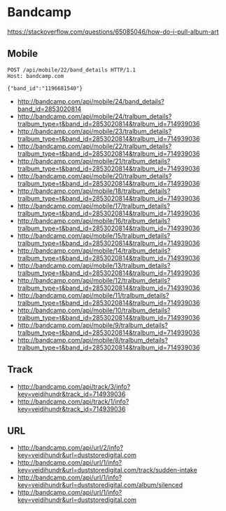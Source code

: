 # Bandcamp

https://stackoverflow.com/questions/65085046/how-do-i-pull-album-art

## Mobile

~~~
POST /api/mobile/22/band_details HTTP/1.1
Host: bandcamp.com

{"band_id":"1196681540"}
~~~

- <http://bandcamp.com/api/mobile/24/band_details?band_id=2853020814>
- <http://bandcamp.com/api/mobile/24/tralbum_details?tralbum_type=t&band_id=2853020814&tralbum_id=714939036>
- <http://bandcamp.com/api/mobile/23/tralbum_details?tralbum_type=t&band_id=2853020814&tralbum_id=714939036>
- <http://bandcamp.com/api/mobile/22/tralbum_details?tralbum_type=t&band_id=2853020814&tralbum_id=714939036>
- <http://bandcamp.com/api/mobile/21/tralbum_details?tralbum_type=t&band_id=2853020814&tralbum_id=714939036>
- <http://bandcamp.com/api/mobile/20/tralbum_details?tralbum_type=t&band_id=2853020814&tralbum_id=714939036>
- <http://bandcamp.com/api/mobile/18/tralbum_details?tralbum_type=t&band_id=2853020814&tralbum_id=714939036>
- <http://bandcamp.com/api/mobile/17/tralbum_details?tralbum_type=t&band_id=2853020814&tralbum_id=714939036>
- <http://bandcamp.com/api/mobile/16/tralbum_details?tralbum_type=t&band_id=2853020814&tralbum_id=714939036>
- <http://bandcamp.com/api/mobile/15/tralbum_details?tralbum_type=t&band_id=2853020814&tralbum_id=714939036>
- <http://bandcamp.com/api/mobile/14/tralbum_details?tralbum_type=t&band_id=2853020814&tralbum_id=714939036>
- <http://bandcamp.com/api/mobile/13/tralbum_details?tralbum_type=t&band_id=2853020814&tralbum_id=714939036>
- <http://bandcamp.com/api/mobile/12/tralbum_details?tralbum_type=t&band_id=2853020814&tralbum_id=714939036>
- <http://bandcamp.com/api/mobile/11/tralbum_details?tralbum_type=t&band_id=2853020814&tralbum_id=714939036>
- <http://bandcamp.com/api/mobile/10/tralbum_details?tralbum_type=t&band_id=2853020814&tralbum_id=714939036>
- <http://bandcamp.com/api/mobile/9/tralbum_details?tralbum_type=t&band_id=2853020814&tralbum_id=714939036>
- <http://bandcamp.com/api/mobile/8/tralbum_details?tralbum_type=t&band_id=2853020814&tralbum_id=714939036>

## Track

- <http://bandcamp.com/api/track/3/info?key=veidihundr&track_id=714939036>
- <http://bandcamp.com/api/track/1/info?key=veidihundr&track_id=714939036>

## URL

- http://bandcamp.com/api/url/2/info?key=veidihundr&url=duststoredigital.com
- http://bandcamp.com/api/url/1/info?key=veidihundr&url=duststoredigital.com/track/sudden-intake
- http://bandcamp.com/api/url/1/info?key=veidihundr&url=duststoredigital.com/album/silenced
- http://bandcamp.com/api/url/1/info?key=veidihundr&url=duststoredigital.com
